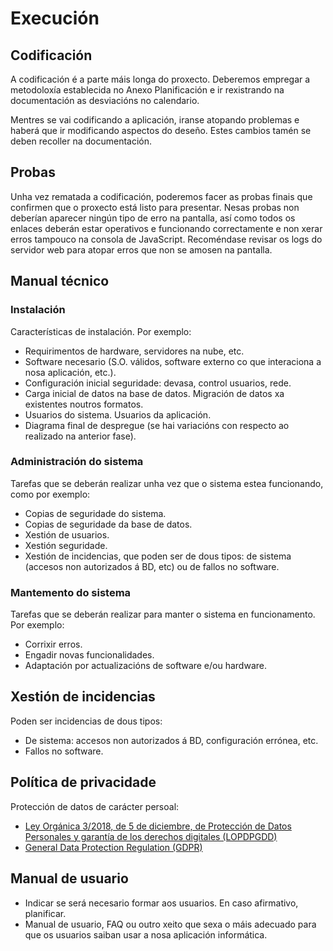 # Execución

## Codificación

A codificación é a parte máis longa do proxecto. Deberemos empregar a metodoloxía establecida no Anexo Planificación e ir rexistrando na documentación as desviacións no calendario.

Mentres se vai codificando a aplicación, iranse atopando problemas e haberá que ir modificando aspectos do deseño. Estes cambios tamén se deben recoller na documentación.

## Probas

Unha vez rematada a codificación, poderemos facer as probas finais que confirmen que o proxecto está listo para presentar. Nesas probas non deberían aparecer ningún tipo de erro na pantalla, así como todos os enlaces deberán estar operativos e funcionando correctamente e non xerar erros tampouco na consola de JavaScript. Recoméndase revisar os logs do servidor web para atopar erros que non se amosen na pantalla.


## Manual técnico

### Instalación

Características de instalación. Por exemplo:

- Requirimentos de hardware, servidores na nube, etc.
- Software necesario (S.O. válidos, software externo co que interaciona a nosa aplicación, etc.).
- Configuración inicial seguridade: devasa, control usuarios, rede.
- Carga inicial de datos na base de datos. Migración de datos xa existentes noutros formatos.
- Usuarios do sistema. Usuarios da aplicación.
- Diagrama final de despregue (se hai variacións con respecto ao realizado na anterior fase).

### Administración do sistema
Tarefas que se deberán realizar unha vez que o sistema estea funcionando, como por exemplo:

- Copias de seguridade do sistema.
- Copias de seguridade da base de datos.
- Xestión de usuarios.
- Xestión seguridade.
- Xestión de incidencias, que poden ser de dous tipos: de sistema (accesos non autorizados á BD, etc) ou de fallos no software.

### Mantemento do sistema
Tarefas que se deberán realizar para manter o sistema en funcionamento. Por exemplo:

- Corrixir erros.
- Engadir novas funcionalidades.
- Adaptación por actualizacións de software e/ou hardware.

## Xestión de incidencias

Poden ser incidencias de dous tipos: 

- De sistema: accesos non autorizados á BD, configuración errónea, etc.
- Fallos no software.

## Política de privacidade

Protección de datos de carácter persoal:

- [Ley Orgánica 3/2018, de 5 de diciembre, de Protección de Datos Personales y garantía de los derechos digitales (LOPDPGDD)](https://www.boe.es/buscar/act.php?id=BOE-A-2018-16673)
- [General Data Protection Regulation (GDPR)](https://eur-lex.europa.eu/eli/reg/2016/679/oj)

## Manual de usuario

- Indicar se será necesario formar aos usuarios. En caso afirmativo, planificar.
- Manual de usuario, FAQ ou outro xeito que sexa o máis adecuado para que os usuarios saiban usar a nosa aplicación informática.